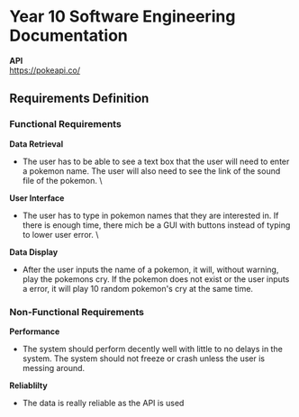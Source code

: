 # Year 10 Software Engineering Documentation
**API** \
https://pokeapi.co/

## Requirements Definition

### Functional Requirements
**Data Retrieval** 
* The user has to be able to see a text box that the user will need to enter a pokemon name. The user will also need to see the link of the sound file of the pokemon. \

**User Interface**
* The user has to type in pokemon names that they are interested in. If there is enough time, there mich be a GUI with buttons instead of typing to lower user error. \

**Data Display**
* After the user inputs the name of a pokemon, it will, without warning,  play the pokemons cry. If the pokemon does not exist or the user inputs a error, it will play 10 random pokemon's cry at the same time.


### Non-Functional Requirements

**Performance**
* The system should perform decently well with little to no delays in the system. The system should not freeze or crash unless the user is messing around.

**Reliablilty**
* The data is really reliable as the API is used 